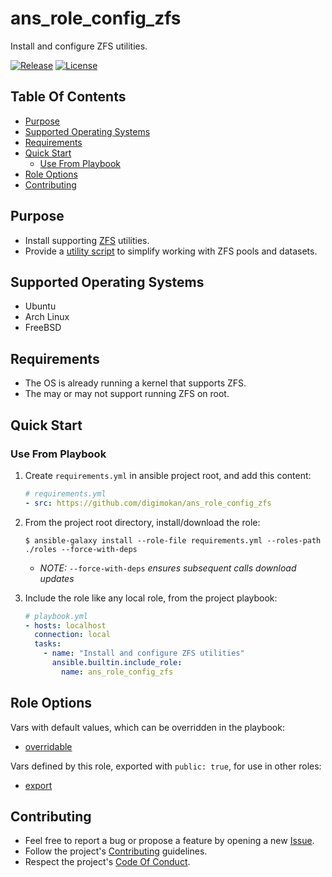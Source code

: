 # ans_role_config_zfs

Install and configure ZFS utilities.

[![Release](https://img.shields.io/github/release/digimokan/ans_role_config_zfs.svg?label=release)](https://github.com/digimokan/ans_role_config_zfs/releases/latest "Latest Release Notes")
[![License](https://img.shields.io/badge/license-MIT-blue.svg?label=license)](LICENSE.md "Project License")

## Table Of Contents

* [Purpose](#purpose)
* [Supported Operating Systems](#supported-operating-systems)
* [Requirements](#requirements)
* [Quick Start](#quick-start)
    * [Use From Playbook](#use-from-playbook)
* [Role Options](#role-options)
* [Contributing](#contributing)

## Purpose

* Install supporting [ZFS](https://en.wikipedia.org/wiki/ZFS) utilities.
* Provide a [utility script](../templates/do_zfs.j2) to simplify working
  with ZFS pools and datasets.

## Supported Operating Systems

* Ubuntu
* Arch Linux
* FreeBSD

## Requirements

* The OS is already running a kernel that supports ZFS.
* The may or may not support running ZFS on root.

## Quick Start

### Use From Playbook

1. Create `requirements.yml` in ansible project root, and add this content:

   ```yaml
   # requirements.yml
   - src: https://github.com/digimokan/ans_role_config_zfs
   ```

2. From the project root directory, install/download the role:

   ```shell
   $ ansible-galaxy install --role-file requirements.yml --roles-path ./roles --force-with-deps
   ```

   * _NOTE:_ `--force-with-deps` _ensures subsequent calls download updates_

3. Include the role like any local role, from the project playbook:

   ```yaml
   # playbook.yml
   - hosts: localhost
     connection: local
     tasks:
       - name: "Install and configure ZFS utilities"
         ansible.builtin.include_role:
           name: ans_role_config_zfs
   ```

## Role Options

Vars with default values, which can be overridden in the playbook:

  * [overridable](../defaults/main/overridable)

Vars defined by this role, exported with `public: true`, for use in other roles:

  * [export](../defaults/main/export/commands.yml)

## Contributing

* Feel free to report a bug or propose a feature by opening a new
  [Issue](https://github.com/digimokan/ans_role_config_zfs/issues).
* Follow the project's [Contributing](CONTRIBUTING.md) guidelines.
* Respect the project's [Code Of Conduct](CODE_OF_CONDUCT.md).

